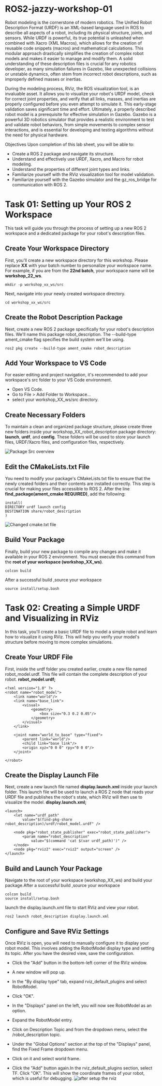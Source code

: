 # ROS2-jazzy-workshop-01
Robot modeling is the cornerstone of modern robotics. The Unified Robot Description Format (URDF) is an XML-based language used in ROS to describe all aspects of a robot, including its physical structure, joints, and sensors. While URDF is powerful, its true potential is unleashed when combined with Xacro (XML Macros), which allows for the creation of reusable code snippets (macros) and mathematical calculations. This modular approach drastically simplifies the creation of complex robot models and makes it easier to manage and modify them. A solid understanding of these description files is crucial for any robotics developer, as many simulation failures in Gazebo, like unexpected collisions or unstable dynamics, often stem from incorrect robot descriptions, such as improperly defined masses or inertias.

During the modeling process, RViz, the ROS visualization tool, is an invaluable asset. It allows you to visualize your robot's URDF model, check for correct joint properties, and verify that all links, masses, and inertias are properly configured before you even attempt to simulate it. This early-stage validation saves significant time and effort. Ultimately, a properly described robot model is a prerequisite for effective simulation in Gazebo. Gazebo is a powerful 3D robotics simulator that provides a realistic environment to test and validate robot behaviors, from simple movements to complex sensor interactions, and is essential for developing and testing algorithms without the need for physical hardware.

Objectives Upon completion of this lab sheet, you will be able to:

- Create a ROS 2 package and navigate its structure.
- Understand and effectively use URDF, Xacro, and Macro for robot modeling.
- Understand the properties of different joint types and links.
- Familiarize yourself with the RViz visualization tool for model validation.
- Familiarize yourself with the Gazebo simulator and the gz_ros_bridge for communication with ROS 2.

Task 01: Setting up Your ROS 2 Workspace
========================================
This task will guide you through the process of setting up a new ROS 2 workspace and a dedicated package for your robot's description files.

Create Your Workspace Directory
-------------------------------
First, you'll create a new workspace directory for this workshop. Please replace **XX** with your batch number to personalize your workspace name. For example, if you are from the **22nd batch**, your workspace name will be **workshop_22_ws**.

    mkdir -p workshop_xx_ws/src
    
Next, navigate into your newly created workspace directory.

    cd workshop_xx_ws/src

Create the Robot Description Package
------------------------------------
Next, create a new ROS 2 package specifically for your robot's description files. We'll name this package robot_description. The --build-type ament_cmake flag specifies the build system we'll be using.

    ros2 pkg create --build-type ament_cmake robot_description
Add Your Workspace to VS Code
-----------------------------
For easier editing and project navigation, it's recommended to add your workspace's src folder to your VS Code environment.
- Open VS Code.
- Go to File > Add Folder to Workspace...
- select your workshop_XX_ws/src directory.

Create Necessary Folders
------------------------
To maintain a clean and organized package structure, please create three new folders inside your workshop_XX_robot_description package directory: **launch**, **urdf**, and **config**. These folders will be used to store your launch files, URDF/Xacro files, and configuration files, respectively.

![Package Src overview](images/src_overview.png)

Edit the CMakeLists.txt File
----------------------------
You need to modify your package's CMakeLists.txt file to ensure that the newly created folders and their contents are installed correctly. This step is crucial for making your files accessible to ROS 2.
After the line **find_package(ament_cmake REQUIRED)**, add the following:

    install(
    DIRECTORY urdf launch config
    DESTINATION share/robot_description
    )

![Changed cmake.txt file](images/cmake_edit.png)

Build Your Package
------------------
Finally, build your new package to compile any changes and make it available in your ROS 2 environment. You must execute this command from the **root of your workspace (workshop_XX_ws)**.
    
    colcon build
After a successful build ,source your workspace

    source install/setup.bash

Task 02: Creating a Simple URDF and Visualizing in RViz
=======================================================
In this task, you'll create a basic URDF file to model a simple robot and learn how to visualize it using RViz. This will help you verify your model's structure before moving to more complex simulations.

Create Your URDF File
---------------------
First, inside the urdf folder you created earlier, create a new file named robot_model.urdf. This file will contain the complete description of your robot.
**robot_model.urdf;**
    
    <?xml version="1.0" ?>
    <robot name="robot_model">
        <link name="world"/>
        <link name="base_link">
            <visual>
                <geometry>
                    <box size="0.3 0.2 0.05"/>
                </geometry>
            </visual>
        </link>
        
        <joint name="world_to_base" type="fixed">
            <parent link="world"/>
            <child link="base_link"/>
            <origin xyz="0 0 0" rpy="0 0 0"/>
        </joint>
        
    </robot>  

Create the Display Launch File
------------------------------
Next, create a new launch file named **display.launch.xml** inside your launch folder. This launch file will be used to launch a ROS 2 node that reads your URDF file and publishes the robot's state, which RViz will then use to visualize the model. 
**display.launch.xml;**

    <launch>
        <let name="urdf_path" 
            value="$(find-pkg-share robot_description)/urdf/robot_model.urdf" />
        
        <node pkg="robot_state_publisher" exec="robot_state_publisher">
            <param name="robot_description"
                value="$(command 'cat $(var urdf_path)')" />
        </node>
        <node pkg="rviz2" exec="rviz2" output="screen" />
    </launch>

Build and Launch Your Package
-----------------------------
Navigate to the root of your workspace (workshop_XX_ws) and build your package.After a successful build ,source your workspace

    colcon build
    source install/setup.bash
launch the display.launch.xml file to start RViz and view your robot.

    ros2 launch robot_description display.launch.xml
    
Configure and Save RViz Settings
--------------------------------
Once RViz is open, you will need to manually configure it to display your robot model. This involves adding the RobotModel display type and setting its topic. After you have the desired view, save the configuration.
- Click the "Add" button in the bottom-left corner of the RViz window.
- A new window will pop up.
- In the "By display type" tab, expand rviz_default_plugins and select RobotModel.
- Click "OK".
  
- In the "Displays" panel on the left, you will now see RobotModel as an option.
- Expand the RobotModel entry.
- Click on Description Topic and from the dropdown menu, select the /robot_description topic.
- Under the "Global Options" section at the top of the "Displays" panel, find the Fixed Frame dropdown menu.
- Click on it and select world frame.
- Click the "Add" button again.In the rviz_default_plugins section, select TF. Click "OK". This will show the coordinate frames of your robot, which is useful for debugging.
![after setup the rviz](images/rviz_setup.gif)
    
